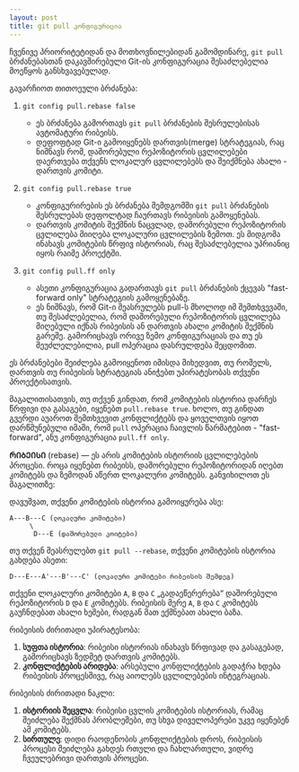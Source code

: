 ```yaml
---
layout: post
title: git pull კონფიგურაცია 
---
```



ჩვენივე პრიორიტეტიდან და მოთხოვნილებიდან გამომდინარე, `git pull` ბრძანებასთან დაკავშირებული Git-ის კონფიგურაცია შესაძლებელია მოეწყოს განსხვავებულად. 

გავარჩიოთ თითოეული ბრძანება:

1. `git config pull.rebase false`
   - ეს ბრძანება გამორთავს `git pull` ბრძანების შესრულებისას ავტომატური რიბეისს. 
   - დეფოფტად Git-ი გამოიყენებს დართვის(merge) სტრატეგიას, რაც ნიშნავს რომ, დაშორებული რეპოზიტორის ცვლილებები დაერთვება თქვენს ლოკალურ ცვლილებებს და შეიქმნება ახალი - დართვის კომიტი.

2. `git config pull.rebase true`
   - კონფიგურირების ეს ბრძანება შემდგომში  `git pull` ბრძანების შესრულებას დეფოლტად ჩაურთავს რიბეისის გამოყენებას.
   - დართვის კომიტის შექმნის ნაცვლად, დაშორებული რეპოზიტორის ცვლილება მიიღება ლოკალური ცვლილების ზემოთ. ეს მიდგომა ინახავს კომიტების წრფივ ისტორიას, რაც შესაძლებელია უპრიანიც იყოს რაიმე პროექტში.

3. `git config pull.ff only`
   - ასეთი კონფიგურაცია გადართავს `git pull` ბრძანების ქცევას "fast-forward only" სტრატეგიის გამოყენებაზე.
   - ეს ნიშნავს, რომ Git-ი შეასრულებს pull-ს მხოლოდ იმ შემთხვევაში, თუ შესაძლებელია, რომ დაშორებული რეპოზიტორის ცვლილება მიღებული იქნას რიბეისის ან დართვის ახალი კომიტის შექმნის გარეშე. გამორიცხავს ორივე ზემო კონფიგურაციას და თუ ეს შეუძლელებილია, pull ოპერაცია დასრულდება შეცდომით. 

ეს ბრძანებები შეიძლება გამოიყენოთ იმისდა მიხედვით, თუ რომელს, დართვის თუ რიბეისის სტრატეგიას ანიჭებთ უპირატესობას თქვენი პროექტისათვის. 

მაგალითისათვის, თუ თქვენ გინდათ, რომ კომიტების ისტორია დარჩეს წრფივი და გასაგები, იყენებთ `pull.rebase true`. ხოლო, თუ გინდათ გვერდი აუაროთ შემთხვევით კონფლიქტებს და ყოველთვის იყოთ დარწმუნებული იმაში, რომ `pull` ოპერაცია ჩაივლის წარმატებით -  "fast-forward", ანუ კონფიგურაცია `pull.ff only`.

**ᲠᲘᲑᲔᲘᲡᲘ** (rebase) — ეს არის კომიტების ისტორიის ცვლილებების პროცესი. როცა იყენებთ რიბეისს, დაშორებული რეპოზიტორიდან იღებთ კომიტებს და ზემოდან აწერთ ლოკალური კომიტებს. განვიხილოთ ეს მაგალითზე:

დავუშვათ, თქვენი კომიტების ისტორია გამოიყურება ასე:

```
A---B---C (ლოკალური კომიტები)
     \
      D---E (დაშორებული კოიტები)
```

თუ თქვენ შეასრულებთ `git pull --rebase`, თქვენი კომიტების ისტორია გახდება ასეთი:

```
D---E---A'---B'---C' (ლოკალური კომიტები რიბეისის შემდეგ)
```

თქვენი ლოკალური კომიტები `A`, `B` და `C`  „გადაეწერერება“ დაშორებული რეპოზიტორის `D` და `E` კომიტებს. რიბეისის მერე `A`, `B` და `C` კომიტებს გაუჩნდებათ ახალი ხეშები, რადგან მათ ექმნებათ ახალი ბაზა.

რიბეისის ძირითადი უპირატესობა:

1. **სუფთა ისტორია**: რიბეისი ისტორიას ინახავს წრფივად და გასაგებად, გამორიცხავს ზედმეტ დართვის კომიტებს.
2. **კონფლიქტების არიდება**: არსებული კონფლიქტების გადაჭრა ხდება რიბეისის პროცესშივე, რაც აიოლებს ცვლილებების ინტეგრაციას.

რიბეისის ძირითადი ნაკლი:

1. **ისტორიის შეცვლა**: რიბეისი ცვლის კომიტების ისტორიას, რამაც შეიძლება შექმნას პრობლემები, თუ სხვა დიველოპერები უკვე იყენებენ ამ კომიტებს.
2. **სირთულე**: დიდი რაოდენობის კონფლიქტების დროს, რიბეისის პროცესი შეიძლება გახდეს რთული და ჩახლართული, ვიდრე ჩვეულებრივი დართვის პროცესი.


